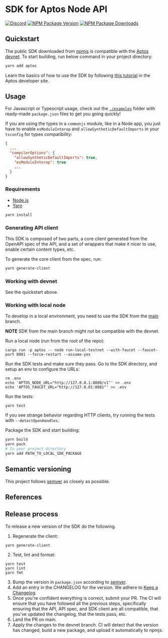 # SDK for Aptos Node API

[![Discord][discord-image]][discord-url]
[![NPM Package Version][npm-image-version]][npm-url]
[![NPM Package Downloads][npm-image-downloads]][npm-url]

## Quickstart
The public SDK downloaded from [npmjs](https://www.npmjs.com/package/aptos) is compatible with the [Aptos devnet](https://fullnode.devnet.aptoslabs.com). To start building, run below command in your project directory:

```bash
yarn add aptos
```

Learn the basics of how to use the SDK by following [this tutorial](https://aptos.dev/tutorials/your-first-transaction-sdk) in the Aptos developer site.

## Usage

For Javascript or Typescript usage, check out the [`./examples`][examples] folder with ready-made `package.json` files to get you going quickly!

If you are using the types in a `commonjs` module, like in a Node app, you just have to enable `esModuleInterop`
and `allowSyntheticDefaultImports` in your `tsconfig` for types compatibility:

```json
{
  ...
  "compilerOptions": {
    "allowSyntheticDefaultImports": true,
    "esModuleInterop": true
    ...
  }
}
```

### Requirements

- [Node.js](https://nodejs.org)
- [Yarn](https://yarnpkg.com/)

```bash
yarn install
```

### Generating API client

This SDK is composed of two parts, a core client generated from the OpenAPI spec of the API, and a set of wrappers that make it nicer to use, enable certain content types, etc.

To generate the core client from the spec, run:

```bash
yarn generate-client
```

### Working with devnet
See the quickstart above.

### Working with local node

To develop in a local environment, you need to use the SDK from the [main](https://github.com/aptos-labs/aptos-core/tree/main/ecosystem/typescript/sdk) branch.

**NOTE**
SDK from the main branch might not be compatible with the devnet.

Run a local node (run from the root of the repo):

```
cargo run -p aptos -- node run-local-testnet --with-faucet --faucet-port 8081 --force-restart --assume-yes
```

Run the SDK tests and make sure they pass. Go to the SDK directory, and setup an env to configure the URLs:

```
rm .env
echo 'APTOS_NODE_URL="http://127.0.0.1:8080/v1"' >> .env
echo 'APTOS_FAUCET_URL="http://127.0.01:8081"' >> .env
```

Run the tests:

```
yarn test
```

If you see strange behavior regarding HTTP clients, try running the tests with `--detectOpenHandles`.

Package the SDK and start building:

```bash
yarn build
yarn pack
# In your project directory
yarn add PATH_TO_LOCAL_SDK_PACKAGE
```

## Semantic versioning

This project follows [semver](https://semver.org/) as closely as possible.

## References

[examples]: https://github.com/aptos-labs/aptos-core/blob/main/ecosystem/typescript/sdk/examples/
[repo]: https://github.com/aptos-labs/aptos-core
[npm-image-version]: https://img.shields.io/npm/v/aptos.svg
[npm-image-downloads]: https://img.shields.io/npm/dm/aptos.svg
[npm-url]: https://npmjs.org/package/aptos
[discord-image]: https://img.shields.io/discord/945856774056083548?label=Discord&logo=discord&style=flat~~~~
[discord-url]: https://discord.gg/aptoslabs
[api-doc]: https://aptos-labs.github.io/ts-sdk-doc/

## Release process

To release a new version of the SDK do the following.

1. Regenerate the client:

```
yarn generate-client
```

2. Test, lint and format:

```
yarn test
yarn lint
yarn fmt
```

3. Bump the version in `package.json` according to [semver](https://semver.org/).
4. Add an entry in the CHANGELOG for the version. We adhere to [Keep a Changelog](https://keepachangelog.com/en/1.0.0/).
5. Once you're confident everything is correct, submit your PR. The CI will ensure that you have followed all the previous steps, specifically ensuring that the API, API spec, and SDK client are all compatible, that you've updated the changelog, that the tests pass, etc.
6. Land the PR on main.
7. Apply the changes to the devnet branch. CI will detect that the version has changed, build a new package, and upload it automatically to npmjs.
